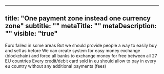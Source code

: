 ---
title: "One payment zone instead one currency zone"
subtitle: ""
metaTitle: ""
metaDescription: ""
visible: "true"
------

Euro failed in some areas
But we should provide people a way to easily buy and sell as before
We can create system for easy money exchange (blockchain) and force all banks to exchange money for free between all 27 EU countries
Every credit/debit card sold in eu should allow to pay in every eu country without any additional payments (fees)